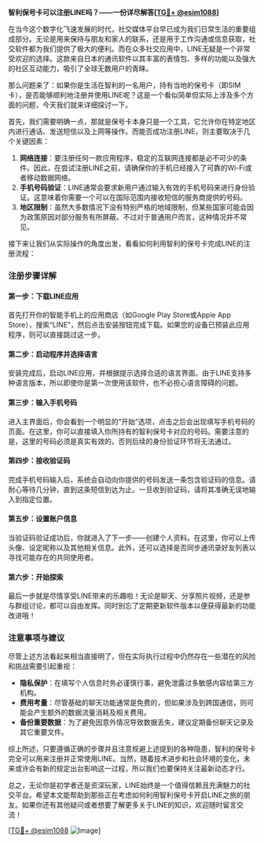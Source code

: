 **智利保号卡可以注册LINE吗？——一份详尽解答[[TG💪+ @esim1088](https://t.me/s/esim1088)]**

在当今这个数字化飞速发展的时代，社交媒体平台早已成为我们日常生活的重要组成部分。无论是用来保持与朋友和家人的联系，还是用于工作沟通或信息获取，社交软件都为我们提供了极大的便利。而在众多社交应用中，LINE无疑是一个非常受欢迎的选择。这款来自日本的通讯软件以其丰富的表情包、多样的功能以及强大的社区互动能力，吸引了全球无数用户的青睐。

那么问题来了：如果你是生活在智利的一名用户，持有当地的保号卡（即SIM卡），是否能够顺利地注册并使用LINE呢？这是一个看似简单但实际上涉及多个方面的问题，今天我们就来详细探讨一下。

首先，我们需要明确一点，那就是保号卡本身只是一个工具，它允许你在特定地区内进行通话、发送短信以及上网等操作。而能否成功注册LINE，则主要取决于几个关键因素：

1. **网络连接**：要注册任何一款应用程序，稳定的互联网连接都是必不可少的条件。因此，在尝试注册LINE之前，请确保你的手机已经接入了可靠的Wi-Fi或者移动数据网络。
2. **手机号码验证**：LINE通常会要求新用户通过输入有效的手机号码来进行身份验证。这意味着你需要一个可以在国际范围内接收短信的服务商提供的号码。
3. **地区限制**：虽然大多数情况下没有特别严格的地域限制，但某些国家可能会因为政策原因对部分服务有所屏蔽。不过对于普通用户而言，这种情况并不常见。

接下来让我们从实际操作的角度出发，看看如何利用智利的保号卡完成LINE的注册流程：

### 注册步骤详解

#### 第一步：下载LINE应用
首先打开你的智能手机上的应用商店（如Google Play Store或Apple App Store），搜索“LINE”，然后点击安装按钮完成下载。如果您的设备已预装此应用程序，则可以直接跳过这一步。

#### 第二步：启动程序并选择语言
安装完成后，启动LINE应用，并根据提示选择合适的语言界面。由于LINE支持多种语言版本，所以即使你是第一次使用该软件，也不必担心语言障碍的问题。

#### 第三步：输入手机号码
进入主界面后，你会看到一个明显的“开始”选项，点击之后会出现填写手机号码的页面。在这里，你可以直接填入你所持有的智利保号卡对应的号码。需要注意的是，这里的号码必须是真实有效的，否则后续的身份验证环节将无法通过。

#### 第四步：接收验证码
完成手机号码输入后，系统会自动向你提供的号码发送一条包含验证码的信息。请耐心等待几分钟，直到这条短信到达为止。一旦收到验证码，请将其准确无误地输入到指定位置。

#### 第五步：设置账户信息
当验证码验证成功后，你就进入了下一步——创建个人资料。在这里，你可以上传头像、设定昵称以及其他相关信息。此外，还可以选择是否同步通讯录好友列表以寻找可能存在的共同使用者。

#### 第六步：开始探索
最后一步就是尽情享受LINE带来的乐趣啦！无论是聊天、分享照片视频，还是参与群组讨论，都可以自由发挥。同时别忘了定期更新软件版本以便获得最新的功能改进哦！

### 注意事项与建议

尽管上述方法看起来相当直接明了，但在实际执行过程中仍然存在一些潜在的风险和挑战需要引起重视：

- **隐私保护**：在填写个人信息时务必谨慎行事，避免泄露过多敏感内容给第三方机构。
- **费用考量**：尽管基础的聊天功能通常是免费的，但如果涉及到跨国通信，则可能会产生额外的数据流量消耗及相关费用。
- **备份重要数据**：为了避免因意外情况导致数据丢失，建议定期备份聊天记录及其它重要文件。

综上所述，只要遵循正确的步骤并且注意规避上述提到的各种隐患，智利的保号卡完全可以用来注册并正常使用LINE。当然，随着技术进步和社会环境的变化，未来或许会有新的规定出台影响这一过程，所以我们也要保持关注最新动态才行。

总之，无论你是初学者还是资深玩家，LINE始终是一个值得信赖且充满魅力的社交平台。希望本文能帮助到那些正在考虑如何利用智利保号卡开启LINE之旅的朋友。如果你还有其他疑问或者想要了解更多关于LINE的知识，欢迎随时留言交流！

[[TG💪+ @esim1088](https://t.me/s/esim1088) ![Image](https://i.postimg.cc/4NQfJmqS/Snipaste-2025-05-13-00-14-12.png)]